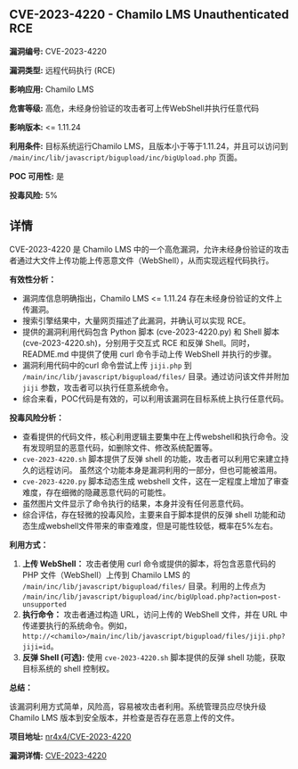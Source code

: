 ## CVE-2023-4220 - Chamilo LMS Unauthenticated RCE

**漏洞编号:** CVE-2023-4220

**漏洞类型:** 远程代码执行 (RCE)

**影响应用:** Chamilo LMS

**危害等级:** 高危，未经身份验证的攻击者可上传WebShell并执行任意代码

**影响版本:** <= 1.11.24

**利用条件:** 目标系统运行Chamilo LMS，且版本小于等于1.11.24，并且可以访问到 `/main/inc/lib/javascript/bigupload/inc/bigUpload.php` 页面。

**POC 可用性:** 是

**投毒风险:** 5%

## 详情

CVE-2023-4220 是 Chamilo LMS 中的一个高危漏洞，允许未经身份验证的攻击者通过大文件上传功能上传恶意文件（WebShell），从而实现远程代码执行。

**有效性分析：**

*   漏洞库信息明确指出，Chamilo LMS <= 1.11.24 存在未经身份验证的文件上传漏洞。
*   搜索引擎结果中，大量网页描述了此漏洞，并确认可以实现 RCE。
*   提供的漏洞利用代码包含 Python 脚本 (cve-2023-4220.py) 和 Shell 脚本 (cve-2023-4220.sh)，分别用于交互式 RCE 和反弹 Shell。同时，README.md 中提供了使用 curl 命令手动上传 WebShell 并执行的步骤。
*   漏洞利用代码中的curl 命令尝试上传 `jiji.php` 到 `/main/inc/lib/javascript/bigupload/files/` 目录。通过访问该文件并附加 `jiji` 参数，攻击者可以执行任意系统命令。
*   综合来看，POC代码是有效的，可以利用该漏洞在目标系统上执行任意代码。

**投毒风险分析：**

*   查看提供的代码文件，核心利用逻辑主要集中在上传webshell和执行命令。没有发现明显的恶意代码，如删除文件、修改系统配置等。
*   `cve-2023-4220.sh` 脚本提供了反弹 shell 的功能，攻击者可以利用它来建立持久的远程访问。 虽然这个功能本身是漏洞利用的一部分，但也可能被滥用。
*   `cve-2023-4220.py` 脚本动态生成 webshell 文件，这在一定程度上增加了审查难度，存在细微的隐藏恶意代码的可能性。
*   虽然图片文件显示了命令执行的结果，本身并没有任何恶意代码。
*   综合评估，存在轻微的投毒风险，主要来自于脚本提供的反弹 shell 功能和动态生成webshell文件带来的审查难度，但是可能性较低，概率在5%左右。

**利用方式：**

1.  **上传 WebShell：** 攻击者使用 curl 命令或提供的脚本，将包含恶意代码的 PHP 文件（WebShell）上传到 Chamilo LMS 的 `/main/inc/lib/javascript/bigupload/files/` 目录。利用的上传点为 `/main/inc/lib/javascript/bigupload/inc/bigUpload.php?action=post-unsupported`
2.  **执行命令：** 攻击者通过构造 URL，访问上传的 WebShell 文件，并在 URL 中传递要执行的系统命令。例如，`http://<chamilo>/main/inc/lib/javascript/bigupload/files/jiji.php?jiji=id`。
3.  **反弹 Shell (可选):** 使用 `cve-2023-4220.sh` 脚本提供的反弹 shell 功能，获取目标系统的 shell 控制权。

**总结：**

该漏洞利用方式简单，风险高，容易被攻击者利用。系统管理员应尽快升级 Chamilo LMS 版本到安全版本，并检查是否存在恶意上传的文件。

**项目地址:** [nr4x4/CVE-2023-4220](https://github.com/nr4x4/CVE-2023-4220)

**漏洞详情:** [CVE-2023-4220](https://nvd.nist.gov/vuln/detail/CVE-2023-4220)